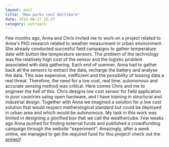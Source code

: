 ```yaml
---
layout: post
title: "How parks cool Baltimore"
date: 2016-08-27 15:27
category: outreach
---
```


Few months ago, Anna and Chris invited me to work on a project related to Anna's PhD research related to weather measurment in urban environment. She already conducted succesful field campaigns to gather temperature data with button like temperature sensors. The problem of the technology was the relatively high cost of the sensor and the logistic problem associated with data gathering. Each end of summer, Anna had to gather back all the sensors to extract the data, recharge the battery and analyse the data. This was expensive, inefficient and the possibility of loosing data a real threat. Therefore, the need for a low cost, real time, autonomous and accurate sensing method was critical. Here comes Chris and me to engineer the hell of this. Chris designs low cost sensor for field application in poor countries using open hardware, and I have training in structural and industrial design. Together with Anna we imagined a solution for a low cost solution that would respect metherological standard but could be deployed in urban area and which would be autonomous. My task in this work was limited in designing a glorified box that we call the weathercube. Few weaks ago Anna pushed for finding external funds and published a crowdfunding campaign through the website "experiment". Amazingly, after a week online, we managed to get the required fund for this project! check out the [project](https://experiment.com/projects/how-do-parks-cool-baltimore)!
